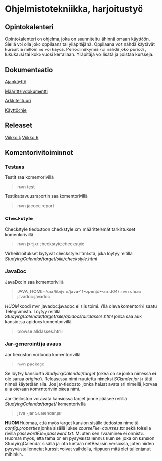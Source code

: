 # Ohjelmistotekniikka, harjoitustyö #
## Opintokalenteri

Opintokalenteri on ohjelma, joka on suunniteltu lähinnä omaan käyttöön. Siellä voi olla joko oppilaana tai ylläpitäjänä. Oppilaana voit nähdä käytävät kurssit ja milloin ne voi käydä. Periodi näkymiä voi nähdä joko periodi , lukukausi tai koko vuosi kerrallaan. Ylläpitäjä voi lisätä ja poistaa kursseja.

## Dokumentaatio 

[Ajankäyttö](https://github.com/miljaniemi/ot-harjoitustyo/blob/master/Dokumentaatio/TyöAikakirjanpito.md)

[Määrittelydokumentti](https://github.com/miljaniemi/ot-harjoitustyo/blob/master/Dokumentaatio/Vaativuusmaarittely.md)

[Arkkitehtuuri](https://github.com/miljaniemi/ot-harjoitustyo/blob/master/Dokumentaatio/Arkkitehtuuri.md)

[Käyttöohje](https://github.com/miljaniemi/ot-harjoitustyo/blob/master/Dokumentaatio/Kayttoohje.md)

## Releaset

[Viikko 5](https://github.com/miljaniemi/ot-harjoitustyo/releases/tag/viikko5)
[Viikko 6](https://github.com/miljaniemi/ot-harjoitustyo/releases/tag/viikko6)

## Komentorivitoiminnot
  
### Testaus

Testit saa komentorivillä

> mvn test

Testikattavuusraportin saa komentorivillä

> mvn jacoco:report

### Checkstyle

Checkstyle tiedostoon checkstyle.xml määrittelemät tarkistukset komentorivillä

> mvn jxr:jxr checkstyle:checkstyle

Virheilmoitukset löytyvät checkstyle.html:stä, joka löytyy reitillä *StudyingCalendar/target/site/checkstyle.html*

### JavaDoc

JavaDocin saa komentorivillä

> JAVA_HOME=/usr/lib/jvm/java-11-openjdk-amd64/ mvn clean javadoc:javadoc

*HUOM* koodi mvn javadoc:javadoc ei siis toimi. Yllä oleva komentorivi saatu Telegramista. Löytyy reitillä *StudyingCalendar/target/site/apidocs/allclasses.html* jonka saa auki kansiossa apidocs komentorivillä

> browse allclasses.html

### Jar-generointi ja avaus

Jar tiedoston voi luoda komentorivillä

> mvn package

Se löytyy kansiosta *StudyingCalendar/target* (oikea on se jonka nimessä **ei** ole sanaa *original*). Releasessa nimi muutettu nimeksi *SClander.jar* ja tätä nimeä käytetään alla. Jos jar-tiedosto, jonka haluat avata eri nimellä, korvaa alla olevaan komentoriviin oikea nimi.

Jar-tiedoston voi avata kansiossa target jonne pääsee reitillä *StudyingCalendar/target/* komentorivillä

> java -jar SCalendar.jar

**HUOM** Huomaa, että myös target kansion sisälle tiedoston nimeltä *config.properties* jonka sisällä lukee *courseFile=courses.txt* sekä toisella rivillä *passwordFile=password.txt*. Muuten sen avaaminen ei onnistu. Huomaa myös, että tämä on eri pysyväistallennus kuin se, joka on kansion StudyingCalendar sisällä ja jota luetaan netBeansin versiossa, joten niiden pysyväistallennetut kurssit voivat vaihdella, riippuen mitä olet tallentanut mihinkin.
